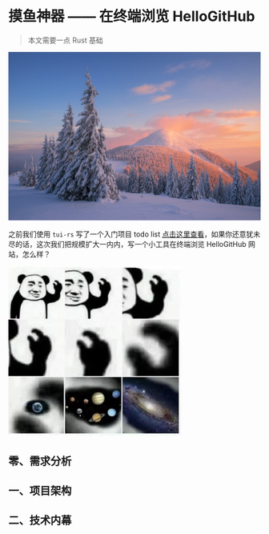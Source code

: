 # 摸鱼神器 —— 在终端浏览 HelloGitHub
> 本文需要一点 Rust 基础

![](./images/cover.jpeg)

之前我们使用 `tui-rs` 写了一个入门项目 todo list [点击这里查看](https://github.com/HelloGitHub-Team/Article/blob/master/contents/Rust/todolist-tuirs/content.md)，如果你还意犹未尽的话，这次我们把规模扩大一内内，写一个小工具在终端浏览 HelloGitHub 网站，怎么样？

<img src="./images/1.png" style="zoom:35%;" />

## 零、需求分析



## 一、项目架构



## 二、技术内幕
